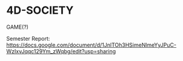 # 4D-SOCIETY
GAME(?)

Semester Report: https://docs.google.com/document/d/1JnlTOh3HSimeNlmeYyJPuC-WzIxvJqqc129Ym_zWqbg/edit?usp=sharing